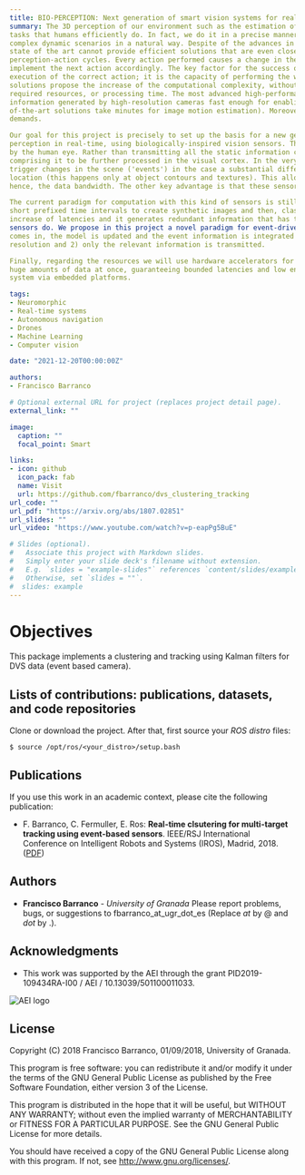 ```yaml
---
title: BIO-PERCEPTION: Next generation of smart vision systems for real-time processing with bio-inspired sensors
summary: The 3D perception of our environment such as the estimation of image motion, 3D motion, or the 3D structure of unknown scenes, are
tasks that humans efficiently do. In fact, we do it in a precise manner enabling us to navigate around our environment and interact with
complex dynamic scenarios in a natural way. Despite of the advances in robotics, computational capacity, and computer vision, the current
state of the art cannot provide efficient solutions that are even close in performance. It is consequence of the impossibility of closing
perception-action cycles. Every action performed causes a change in the environment that the perception system needs to sense, to
implement the next action accordingly. The key factor for the success of the current smart vision systems is not only the perception, or the
execution of the correct action; it is the capacity of performing the whole loop in real-time to allow the continuous interaction. Conventional
solutions propose the increase of the computational complexity, without taking into account factors such as the energy consumption,
required resources, or processing time. The most advanced high-performance architectures have problems dealing with the amount of
information generated by high-resolution cameras fast enough for enabling dynamic agents to interact in the real world (for example, state-
of-the-art solutions take minutes for image motion estimation). Moreover, processing has to be local in order to respond to the real-time
demands.

Our goal for this project is precisely to set up the basis for a new generation of smart autonomous agents that are able to carry out 3D
perception in real-time, using biologically-inspired vision sensors. These sensors are based on the manner visual information is processed
by the human eye. Rather than transmitting all the static information continuously, the retina selects the most relevant information,
comprising it to be further processed in the visual cortex. In the very same way, these sensors independently processed all pixels and only
trigger changes in the scene ('events') in the case a substantial difference in the intensity luminance happens over time for a specific
location (this happens only at object contours and textures). This allows for the reduction of the transmission of redundant information and
hence, the data bandwidth. The other key advantage is that these sensors reach very low latencies, of a few microseconds.

The current paradigm for computation with this kind of sensors is still very basic. Usually, asynchronous events are accumulated during
short prefixed time intervals to create synthetic images and then, classic methods are applied to them. Unfortunately, this causes the
increase of latencies and it generates redundant information that has to be processed in the same manner systems for conventional
sensors do. We propose in this project a novel paradigm for event-driven computation: 1) event-wise processing, for every event that
comes in, the model is updated and the event information is integrated for a specific task, taking full advantage of the high-temporal
resolution and 2) only the relevant information is transmitted.

Finally, regarding the resources we will use hardware accelerators for massively parallel processing such as GPU or FPGAs that process
huge amounts of data at once, guaranteeing bounded latencies and low energy consumption. This will also enable the integration of our
system via embedded platforms.

tags:
- Neuromorphic
- Real-time systems
- Autonomous navigation
- Drones
- Machine Learning
- Computer vision

date: "2021-12-20T00:00:00Z"

authors:
- Francisco Barranco

# Optional external URL for project (replaces project detail page).
external_link: ""

image:
  caption: ""
  focal_point: Smart

links:
- icon: github
  icon_pack: fab
  name: Visit
  url: https://github.com/fbarranco/dvs_clustering_tracking
url_code: ""
url_pdf: "https://arxiv.org/abs/1807.02851"
url_slides: ""
url_video: "https://www.youtube.com/watch?v=p-eapPg5BuE"

# Slides (optional).
#   Associate this project with Markdown slides.
#   Simply enter your slide deck's filename without extension.
#   E.g. `slides = "example-slides"` references `content/slides/example-slides.md`.
#   Otherwise, set `slides = ""`.
#  slides: example
---
```


# Objectives

This package implements a clustering and tracking using Kalman filters for DVS data (event based camera). 

## Lists of contributions: publications, datasets, and code repositories

Clone or download the project. After that, first source your *ROS distro* files:
```
$ source /opt/ros/<your_distro>/setup.bash
```


## Publications

If you use this work in an academic context, please cite the following publication:

* F. Barranco, C. Fermuller, E. Ros: **Real-time clsutering for multi-target tracking using event-based sensors**. IEEE/RSJ International Conference on Intelligent Robots and Systems (IROS), Madrid, 2018. ([PDF](https://arxiv.org/pdf/1807.02851.pdf))



## Authors

* **Francisco Barranco** - *University of Granada*
Please report problems, bugs, or suggestions to fbarranco_at_ugr_dot_es (Replace _at_ by @ and _dot_ by .).

## Acknowledgments

* This work was supported by the AEI through the grant PID2019-109434RA-I00 / AEI / 10.13039/501100011033.

![AEI logo](aei_logo.jpg)

## License

Copyright (C) 2018 Francisco Barranco, 01/09/2018, University of Granada.

This program is free software: you can redistribute it and/or modify it under the terms of the GNU General Public License as published by the Free Software Foundation, either version 3 of the License.

This program is distributed in the hope that it will be useful, but WITHOUT ANY WARRANTY; without even the implied warranty of MERCHANTABILITY or FITNESS FOR A PARTICULAR PURPOSE. See the GNU General Public License for more details. 

You should have received a copy of the GNU General Public License along with this program.  If not, see <http://www.gnu.org/licenses/>.

